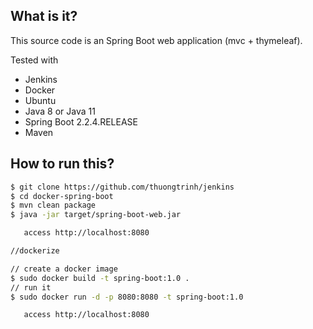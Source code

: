 ## What is it?
This source code is an Spring Boot web application (mvc + thymeleaf).
 
Tested with
* Jenkins
* Docker
* Ubuntu
* Java 8 or Java 11
* Spring Boot 2.2.4.RELEASE
* Maven

## How to run this?
```bash
$ git clone https://github.com/thuongtrinh/jenkins
$ cd docker-spring-boot
$ mvn clean package
$ java -jar target/spring-boot-web.jar

   access http://localhost:8080

//dockerize

// create a docker image
$ sudo docker build -t spring-boot:1.0 .
// run it
$ sudo docker run -d -p 8080:8080 -t spring-boot:1.0

   access http://localhost:8080
```